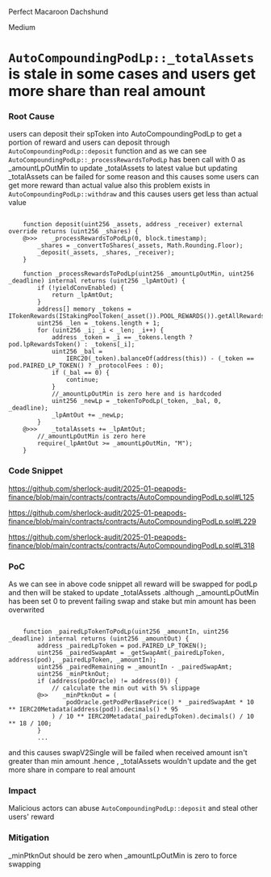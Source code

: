 Perfect Macaroon Dachshund

Medium

# `AutoCompoundingPodLp::_totalAssets` is stale in some cases and users get more share than real amount


### Root Cause

users can deposit their spToken into AutoCompoundingPodLp to get a portion of reward and users can deposit through `AutoCompoundingPodLp::deposit` function
and as we can see `AutoCompoundingPodLp::_processRewardsToPodLp` has been call with 0 as _amountLpOutMin to update _totalAssets to latest value but
updating _totalAssets can be failed for some reason and this causes some users can get more reward than actual value also this problem exists in `AutoCompoundingPodLp::withdraw` and this causes users get less than actual value

```solidity

    function deposit(uint256 _assets, address _receiver) external override returns (uint256 _shares) {
    @>>>    _processRewardsToPodLp(0, block.timestamp);
        _shares = _convertToShares(_assets, Math.Rounding.Floor);
        _deposit(_assets, _shares, _receiver);
    }
```

```solidity
    function _processRewardsToPodLp(uint256 _amountLpOutMin, uint256 _deadline) internal returns (uint256 _lpAmtOut) {
        if (!yieldConvEnabled) {
            return _lpAmtOut;
        }
        address[] memory _tokens = ITokenRewards(IStakingPoolToken(_asset()).POOL_REWARDS()).getAllRewardsTokens();
        uint256 _len = _tokens.length + 1;
        for (uint256 _i; _i < _len; _i++) {
            address _token = _i == _tokens.length ? pod.lpRewardsToken() : _tokens[_i];
            uint256 _bal =
                IERC20(_token).balanceOf(address(this)) - (_token == pod.PAIRED_LP_TOKEN() ? _protocolFees : 0);
            if (_bal == 0) {
                continue;
            }
            //_amountLpOutMin is zero here and is hardcoded  
            uint256 _newLp = _tokenToPodLp(_token, _bal, 0, _deadline);
            _lpAmtOut += _newLp;
        }
    @>>>    _totalAssets += _lpAmtOut;
        //_amountLpOutMin is zero here
        require(_lpAmtOut >= _amountLpOutMin, "M");
    }

```

### Code Snippet

https://github.com/sherlock-audit/2025-01-peapods-finance/blob/main/contracts/contracts/AutoCompoundingPodLp.sol#L125

https://github.com/sherlock-audit/2025-01-peapods-finance/blob/main/contracts/contracts/AutoCompoundingPodLp.sol#L229

https://github.com/sherlock-audit/2025-01-peapods-finance/blob/main/contracts/contracts/AutoCompoundingPodLp.sol#L318


### PoC

As we can see in above code snippet all reward will be swapped for podLp and then will be staked to update _totalAssets .although ,_amountLpOutMin has been  set 0 to prevent failing swap and stake but min amount has been overwrited 

```solidity

    function _pairedLpTokenToPodLp(uint256 _amountIn, uint256 _deadline) internal returns (uint256 _amountOut) {
        address _pairedLpToken = pod.PAIRED_LP_TOKEN();
        uint256 _pairedSwapAmt = _getSwapAmt(_pairedLpToken, address(pod), _pairedLpToken, _amountIn);
        uint256 _pairedRemaining = _amountIn - _pairedSwapAmt;
        uint256 _minPtknOut;
        if (address(podOracle) != address(0)) {
            // calculate the min out with 5% slippage
        @>>    _minPtknOut = (
                podOracle.getPodPerBasePrice() * _pairedSwapAmt * 10 ** IERC20Metadata(address(pod)).decimals() * 95
            ) / 10 ** IERC20Metadata(_pairedLpToken).decimals() / 10 ** 18 / 100;
        }
        ...
```
and this causes swapV2Single will be failed when received amount isn't greater than min amount .hence , _totalAssets wouldn't update and the get more share in compare to real amount

### Impact

Malicious actors can abuse `AutoCompoundingPodLp::deposit` and steal other users' reward

### Mitigation

_minPtknOut should be zero when _amountLpOutMin is zero to force swapping

